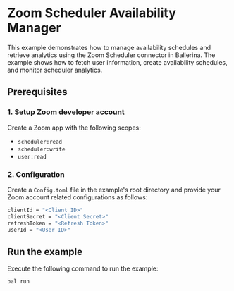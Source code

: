 # Zoom Scheduler Availability Manager

This example demonstrates how to manage availability schedules and retrieve analytics using the Zoom Scheduler connector in Ballerina. The example shows how to fetch user information, create availability schedules, and monitor scheduler analytics.

## Prerequisites

### 1. Setup Zoom developer account

Create a Zoom app with the following scopes:
- `scheduler:read`
- `scheduler:write` 
- `user:read`

### 2. Configuration

Create a `Config.toml` file in the example's root directory and provide your Zoom account related configurations as follows:

```bash
clientId = "<Client ID>"
clientSecret = "<Client Secret>"
refreshToken = "<Refresh Token>"
userId = "<User ID>"
```

## Run the example

Execute the following command to run the example:

```bash
bal run
```
